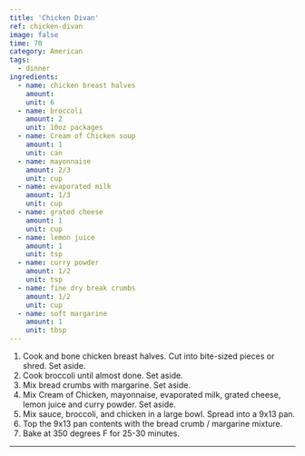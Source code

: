 ```yaml
---
title: 'Chicken Divan'
ref: chicken-divan
image: false
time: 70
category: American
tags:
  - dinner
ingredients:
  - name: chicken breast halves
    amount: 
    unit: 6
  - name: broccoli
    amount: 2
    unit: 10oz packages
  - name: Cream of Chicken soup
    amount: 1
    unit: can
  - name: mayonnaise
    amount: 2/3
    unit: cup
  - name: evaporated milk
    amount: 1/3
    unit: cup
  - name: grated cheese
    amount: 1
    unit: cup
  - name: lemon juice
    amount: 1
    unit: tsp
  - name: curry powder
    amount: 1/2
    unit: tsp
  - name: fine dry break crumbs
    amount: 1/2
    unit: cup
  - name: soft margarine
    amount: 1
    unit: tbsp
---
```


1. Cook and bone chicken breast halves. Cut into bite-sized pieces or shred. Set aside.
2. Cook broccoli until almost done. Set aside.
3. Mix bread crumbs with margarine. Set aside.
4. Mix Cream of Chicken, mayonnaise, evaporated milk, grated cheese, lemon juice and curry powder. Set aside.
5. Mix sauce, broccoli, and chicken in a large bowl. Spread into a 9x13 pan.
6. Top the 9x13 pan contents with the bread crumb / margarine mixture.
7. Bake at 350 degrees F for 25-30 minutes.
---

